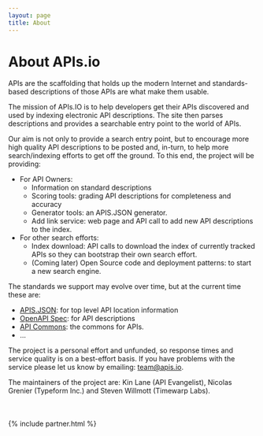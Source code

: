 ```yaml
---
layout: page
title: About
---
```


# About APIs.io
APIs are the scaffolding that holds up the modern Internet and standards-based  descriptions of those APIs are what make them usable. 

The mission of APIs.IO is to help developers get their APIs discovered and used by indexing electronic API descriptions. The site then parses descriptions and provides a searchable entry point to the world of APIs. 

Our aim is not only to provide a search entry point, but to encourage more high quality API descriptions to be posted and, in-turn, to help more search/indexing efforts to get off the ground. To this end, the project will be providing:

* For API Owners:
	- Information on standard descriptions
	- Scoring tools: grading API descriptions for completeness and accuracy
	- Generator tools: an APIS.JSON generator.
	- Add link service: web page and API call to add new API descriptions to the index. 
* For other search efforts: 
	- Index download: API calls to download the index of currently tracked APIs so they can bootstrap their own search effort.
	- (Coming later) Open Source code and deployment patterns: to start a new search engine.

The standards we support may evolve over time, but at the current time these are:

* [APIS.JSON](https://apisjson.org/): for top level API location information
* [OpenAPI Spec](https://www.openapis.org/): for API descriptions
* [API Commons](http://apicommons.org/): the commons for APIs.
* ...

The project is a personal effort and unfunded, so response times and service quality is on a best-effort basis. If you have problems with the service please let us know by emailing: <team@apis.io>. 

The maintainers of the project are: Kin Lane (API Evangelist), Nicolas Grenier (Typeform Inc.) and Steven Willmott (Timewarp Labs).

<div class="container text-center" style="width: 75%;margin-top:50px;">
    {% include partner.html %} 
</div>